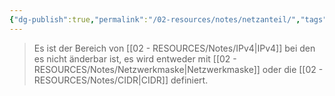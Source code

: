 ```yaml
---
{"dg-publish":true,"permalink":"/02-resources/notes/netzanteil/","tags":["netzwerk/ip/ipv4"],"noteIcon":"","updated":"2025-08-26T16:35:06.197+02:00"}
---
```


>Es ist der Bereich von [[02 - RESOURCES/Notes/IPv4\|IPv4]] bei den es nicht änderbar ist, es wird entweder mit [[02 - RESOURCES/Notes/Netzwerkmaske\|Netzwerkmaske]] oder die [[02 - RESOURCES/Notes/CIDR\|CIDR]] definiert.

<style> .container {font-family: sans-serif; text-align: center;} .button-wrapper button {z-index: 1;height: 40px; width: 100px; margin: 10px;padding: 5px;} .excalidraw .App-menu_top .buttonList { display: flex;} .excalidraw-wrapper { height: 800px; margin: 50px; position: relative;} :root[dir="ltr"] .excalidraw .layer-ui__wrapper .zen-mode-transition.App-menu_bottom--transition-left {transform: none;} </style><script src="https://cdn.jsdelivr.net/npm/react@17/umd/react.production.min.js"></script><script src="https://cdn.jsdelivr.net/npm/react-dom@17/umd/react-dom.production.min.js"></script><script type="text/javascript" src="https://cdn.jsdelivr.net/npm/@excalidraw/excalidraw@0/dist/excalidraw.production.min.js"></script><div id="Netzanteil_2024-07-29_2204.25.excalidraw.md1"></div><script>(function(){const InitialData={"type":"excalidraw","version":2,"source":"https://github.com/zsviczian/obsidian-excalidraw-plugin/releases/tag/2.2.9","elements":[{"type":"text","version":246,"versionNonce":1972470790,"index":"a0","isDeleted":false,"id":"zQWHillc","fillStyle":"solid","strokeWidth":2,"strokeStyle":"solid","roughness":1,"opacity":100,"angle":0,"x":-409.4915935975488,"y":-277.27638844874605,"strokeColor":"#1e1e1e","backgroundColor":"transparent","width":475.41387939453125,"height":86.12839612469412,"seed":1556602138,"groupIds":[],"frameId":null,"roundness":null,"boundElements":[{"id":"hmYavCoMVNp_xSlnNpeyk","type":"arrow"},{"id":"f0vPYp5Q_nQnhnwCvGpwX","type":"arrow"},{"id":"Ogp6-sG2ko8rS7z-HNk8i","type":"arrow"},{"id":"oGqTi4WboRej6IRPW_G8W","type":"arrow"}],"updated":1722283471413,"link":null,"locked":false,"fontSize":68.90271689975529,"fontFamily":1,"text":"192.168.1.0/24","rawText":"192.168.1.0/24","textAlign":"left","verticalAlign":"top","containerId":null,"originalText":"192.168.1.0/24","autoResize":true,"lineHeight":1.25},{"type":"text","version":292,"versionNonce":499138630,"index":"a1","isDeleted":false,"id":"HXE613VY","fillStyle":"solid","strokeWidth":2,"strokeStyle":"solid","roughness":1,"opacity":100,"angle":0,"x":-605.0941137391503,"y":-84.27638844874605,"strokeColor":"#1e1e1e","backgroundColor":"transparent","width":205.4796142578125,"height":54.99999999999999,"seed":750856666,"groupIds":[],"frameId":null,"roundness":null,"boundElements":[{"id":"hmYavCoMVNp_xSlnNpeyk","type":"arrow"}],"updated":1722283471413,"link":null,"locked":false,"fontSize":43.99999999999999,"fontFamily":1,"text":"11000000","rawText":"11000000","textAlign":"left","verticalAlign":"top","containerId":null,"originalText":"11000000","autoResize":true,"lineHeight":1.25},{"type":"text","version":292,"versionNonce":1973176198,"index":"a2","isDeleted":false,"id":"JMJuabVK","fillStyle":"solid","strokeWidth":2,"strokeStyle":"solid","roughness":1,"opacity":100,"angle":0,"x":-337.01415768446293,"y":-82.27638844874605,"strokeColor":"#1e1e1e","backgroundColor":"transparent","width":163.2754364013672,"height":47.999999999999986,"seed":1903353498,"groupIds":[],"frameId":null,"roundness":null,"boundElements":[{"id":"f0vPYp5Q_nQnhnwCvGpwX","type":"arrow"}],"updated":1722283471413,"link":null,"locked":false,"fontSize":38.39999999999999,"fontFamily":1,"text":"10101000","rawText":"10101000","textAlign":"left","verticalAlign":"top","containerId":null,"originalText":"10101000","autoResize":true,"lineHeight":1.25},{"type":"text","version":323,"versionNonce":1526032070,"index":"a3","isDeleted":false,"id":"zjgOlMRD","fillStyle":"solid","strokeWidth":2,"strokeStyle":"solid","roughness":1,"opacity":100,"angle":0,"x":-103.01415768446293,"y":-82.27638844874605,"strokeColor":"#1e1e1e","backgroundColor":"transparent","width":166.83763122558594,"height":40.999999999999986,"seed":1200618330,"groupIds":[],"frameId":null,"roundness":null,"boundElements":[{"id":"Ogp6-sG2ko8rS7z-HNk8i","type":"arrow"}],"updated":1722283471413,"link":null,"locked":false,"fontSize":32.79999999999999,"fontFamily":1,"text":"00000001","rawText":"00000001","textAlign":"left","verticalAlign":"top","containerId":null,"originalText":"00000001","autoResize":true,"lineHeight":1.25},{"type":"text","version":296,"versionNonce":1315479046,"index":"a4","isDeleted":false,"id":"yA0IA2St","fillStyle":"solid","strokeWidth":2,"strokeStyle":"solid","roughness":1,"opacity":100,"angle":0,"x":148.98584231553707,"y":-85.27638844874605,"strokeColor":"#1e1e1e","backgroundColor":"transparent","width":171.65625,"height":39,"seed":1030455322,"groupIds":[],"frameId":null,"roundness":null,"boundElements":[{"id":"oGqTi4WboRej6IRPW_G8W","type":"arrow"}],"updated":1722283471413,"link":null,"locked":false,"fontSize":31.2,"fontFamily":1,"text":"00000000","rawText":"00000000","textAlign":"left","verticalAlign":"top","containerId":null,"originalText":"00000000","autoResize":true,"lineHeight":1.25},{"type":"arrow","version":792,"versionNonce":1611178266,"index":"a5","isDeleted":false,"id":"hmYavCoMVNp_xSlnNpeyk","fillStyle":"solid","strokeWidth":2,"strokeStyle":"solid","roughness":1,"opacity":100,"angle":0,"x":-369.17579232388357,"y":-190.14799232405193,"strokeColor":"#1e1e1e","backgroundColor":"transparent","width":100.86788616978257,"height":89.16593692756402,"seed":519597274,"groupIds":[],"frameId":null,"roundness":{"type":2},"boundElements":[],"updated":1722283471874,"link":null,"locked":false,"startBinding":{"elementId":"zQWHillc","focus":0.4521537545793815,"gap":1},"endBinding":null,"lastCommittedPoint":null,"startArrowhead":null,"endArrowhead":"arrow","points":[[0,0],[-57.83836536057943,40.87160387530588],[-100.86788616978257,89.16593692756402]]},{"type":"arrow","version":418,"versionNonce":323579354,"index":"a6","isDeleted":false,"id":"f0vPYp5Q_nQnhnwCvGpwX","fillStyle":"solid","strokeWidth":2,"strokeStyle":"solid","roughness":1,"opacity":100,"angle":0,"x":-230.3639562652627,"y":-190.14799232405193,"strokeColor":"#1e1e1e","backgroundColor":"transparent","width":18.14030434090065,"height":82.84269278808733,"seed":1103741338,"groupIds":[],"frameId":null,"roundness":{"type":2},"boundElements":[],"updated":1722283471875,"link":null,"locked":false,"startBinding":{"elementId":"zQWHillc","focus":0.19798925536155282,"gap":1},"endBinding":null,"lastCommittedPoint":null,"startArrowhead":null,"endArrowhead":"arrow","points":[[0,0],[-18.14030434090065,82.84269278808733]]},{"type":"arrow","version":511,"versionNonce":1716691610,"index":"a7","isDeleted":false,"id":"Ogp6-sG2ko8rS7z-HNk8i","fillStyle":"solid","strokeWidth":2,"strokeStyle":"solid","roughness":1,"opacity":100,"angle":0,"x":-125.2470505935787,"y":-190.14799232405193,"strokeColor":"#1e1e1e","backgroundColor":"transparent","width":97.55556746332319,"height":93.14561156059447,"seed":1360166490,"groupIds":[],"frameId":null,"roundness":{"type":2},"boundElements":[],"updated":1722283471876,"link":null,"locked":false,"startBinding":{"elementId":"zQWHillc","focus":0.10954030344409287,"gap":1},"endBinding":null,"lastCommittedPoint":null,"startArrowhead":null,"endArrowhead":"arrow","points":[[0,0],[77.23289290911585,41.87160387530588],[97.55556746332319,93.14561156059447]]},{"type":"arrow","version":601,"versionNonce":2133781786,"index":"a8","isDeleted":false,"id":"oGqTi4WboRej6IRPW_G8W","fillStyle":"solid","strokeWidth":2,"strokeStyle":"solid","roughness":1,"opacity":100,"angle":0,"x":-83.93723460753984,"y":-201.04561921797688,"strokeColor":"#1e1e1e","backgroundColor":"transparent","width":302.5831377455653,"height":104.76923076923077,"seed":430285594,"groupIds":[],"frameId":null,"roundness":{"type":2},"boundElements":[],"updated":1722283573603,"link":null,"locked":false,"startBinding":{"elementId":"zQWHillc","focus":0.27599348769572035,"gap":1},"endBinding":null,"lastCommittedPoint":null,"startArrowhead":null,"endArrowhead":"arrow","points":[[0,0],[257.9230769230769,35.769230769230774],[302.5831377455653,104.76923076923077]]},{"type":"text","version":448,"versionNonce":900165062,"index":"aA","isDeleted":false,"id":"C6b2eEFd","fillStyle":"solid","strokeWidth":2,"strokeStyle":"solid","roughness":1,"opacity":100,"angle":0,"x":-293.6235269574477,"y":-433.430647614447,"strokeColor":"#1e1e1e","backgroundColor":"transparent","width":101.11988830566406,"height":25,"seed":2048337050,"groupIds":[],"frameId":null,"roundness":null,"boundElements":[],"updated":1722283545784,"link":null,"locked":false,"fontSize":20,"fontFamily":1,"text":"Netzanteil","rawText":"Netzanteil","textAlign":"left","verticalAlign":"top","containerId":null,"originalText":"Netzanteil","autoResize":true,"lineHeight":1.25},{"type":"text","version":432,"versionNonce":1001242822,"index":"aB","isDeleted":false,"id":"0RSBenNw","fillStyle":"solid","strokeWidth":2,"strokeStyle":"solid","roughness":1,"opacity":100,"angle":0,"x":-594.9120121381018,"y":14.539401024938115,"strokeColor":"#1e1e1e","backgroundColor":"transparent","width":175.61961364746094,"height":38.74995147145622,"seed":2142994778,"groupIds":[],"frameId":null,"roundness":null,"boundElements":[],"updated":1722283471413,"link":null,"locked":false,"fontSize":30.999961177164977,"fontFamily":1,"text":"1 1 1 1 1 1 1 1","rawText":"1 1 1 1 1 1 1 1","textAlign":"left","verticalAlign":"top","containerId":null,"originalText":"1 1 1 1 1 1 1 1","autoResize":true,"lineHeight":1.25},{"type":"text","version":329,"versionNonce":1795536902,"index":"aC","isDeleted":false,"id":"057v7kD8","fillStyle":"solid","strokeWidth":2,"strokeStyle":"solid","roughness":1,"opacity":100,"angle":0,"x":158.80768711919643,"y":1.4867694459908307,"strokeColor":"#1e1e1e","backgroundColor":"transparent","width":171.65625,"height":39,"seed":842417690,"groupIds":[],"frameId":null,"roundness":null,"boundElements":[],"updated":1722283471413,"link":null,"locked":false,"fontSize":31.2,"fontFamily":1,"text":"00000000","rawText":"00000000","textAlign":"left","verticalAlign":"top","containerId":null,"originalText":"00000000","autoResize":true,"lineHeight":1.25},{"type":"text","version":460,"versionNonce":853329734,"index":"aD","isDeleted":false,"id":"7Ip5GTtT","fillStyle":"solid","strokeWidth":2,"strokeStyle":"solid","roughness":1,"opacity":100,"angle":0,"x":-348.4469836764448,"y":13.190741078683573,"strokeColor":"#1e1e1e","backgroundColor":"transparent","width":175.61961364746094,"height":38.74995147145622,"seed":2054845146,"groupIds":[],"frameId":null,"roundness":null,"boundElements":[],"updated":1722283471413,"link":null,"locked":false,"fontSize":30.999961177164977,"fontFamily":1,"text":"1 1 1 1 1 1 1 1","rawText":"1 1 1 1 1 1 1 1","textAlign":"left","verticalAlign":"top","containerId":null,"originalText":"1 1 1 1 1 1 1 1","autoResize":true,"lineHeight":1.25},{"type":"text","version":466,"versionNonce":1670377094,"index":"aE","isDeleted":false,"id":"aMpWmZsF","fillStyle":"solid","strokeWidth":2,"strokeStyle":"solid","roughness":1,"opacity":100,"angle":0,"x":-111.60487841328688,"y":7.927583183947036,"strokeColor":"#1e1e1e","backgroundColor":"transparent","width":175.61961364746094,"height":38.74995147145622,"seed":723191706,"groupIds":[],"frameId":null,"roundness":null,"boundElements":[],"updated":1722283471413,"link":null,"locked":false,"fontSize":30.999961177164977,"fontFamily":1,"text":"1 1 1 1 1 1 1 1","rawText":"1 1 1 1 1 1 1 1","textAlign":"left","verticalAlign":"top","containerId":null,"originalText":"1 1 1 1 1 1 1 1","autoResize":true,"lineHeight":1.25},{"type":"line","version":1542,"versionNonce":970730950,"index":"aF","isDeleted":false,"id":"bJ5VlzJ3_XSXahOLJEK6l","fillStyle":"solid","strokeWidth":2,"strokeStyle":"solid","roughness":1,"opacity":100,"angle":0,"x":76.24900021027372,"y":-243.22375686979865,"strokeColor":"#1e1e1e","backgroundColor":"transparent","width":272.63157894736855,"height":244.21052631578937,"seed":1279984730,"groupIds":[],"frameId":null,"roundness":{"type":2},"boundElements":[],"updated":1722283471413,"link":null,"locked":false,"startBinding":null,"endBinding":null,"lastCommittedPoint":null,"startArrowhead":null,"endArrowhead":null,"points":[[0,0],[272.63157894736855,27.36842105263156],[249.47368421052647,244.21052631578937]]},{"type":"ellipse","version":370,"versionNonce":1390314758,"index":"aG","isDeleted":false,"id":"hF2HljseprUVQUZB6g2Rc","fillStyle":"solid","strokeWidth":1,"strokeStyle":"solid","roughness":1,"opacity":100,"angle":0,"x":-629.0141576844628,"y":-37.960598975061885,"strokeColor":"#1e1e1e","backgroundColor":"transparent","width":978.9473684210527,"height":118.9473684210526,"seed":1742563610,"groupIds":[],"frameId":null,"roundness":{"type":2},"boundElements":[],"updated":1722283471413,"link":null,"locked":false},{"type":"freedraw","version":307,"versionNonce":538178630,"index":"aH","isDeleted":false,"id":"0n9xJ9J_FxJk5Dh9B74e1","fillStyle":"solid","strokeWidth":1,"strokeStyle":"solid","roughness":1,"opacity":100,"angle":0,"x":-619.8238742836536,"y":69.97462369700293,"strokeColor":"#1e1e1e","backgroundColor":"transparent","width":709.4736842105264,"height":91.57894736842104,"seed":1430599130,"groupIds":[],"frameId":null,"roundness":null,"boundElements":[],"updated":1722283471413,"link":null,"locked":false,"points":[[0,0],[1.0526315789472847,0],[2.105263157894683,3.157894736842195],[5.263157894736764,6.315789473684276],[5.263157894736764,8.42105263157896],[8.42105263157896,11.57894736842104],[11.57894736842104,14.736842105263236],[14.736842105263122,16.84210526315792],[17.894736842105203,18.947368421052715],[23.15789473684208,22.105263157894797],[30.526315789473642,26.315789473684276],[37.8947368421052,29.473684210526358],[47.36842105263156,32.63157894736844],[55.78947368421052,34.736842105263236],[66.31578947368416,37.89473684210532],[74.73684210526312,38.947368421052715],[82.10526315789468,41.0526315789474],[96.84210526315792,43.157894736842195],[106.31578947368416,44.21052631578948],[115.78947368421052,45.26315789473688],[120,46.315789473684276],[131.57894736842104,48.42105263157896],[141.0526315789474,49.47368421052636],[149.47368421052624,49.47368421052636],[157.8947368421052,49.47368421052636],[165.26315789473688,49.47368421052636],[177.8947368421052,49.47368421052636],[186.31578947368416,49.47368421052636],[194.73684210526312,49.47368421052636],[203.15789473684208,49.47368421052636],[214.73684210526312,49.47368421052636],[218.9473684210526,49.47368421052636],[226.31578947368416,49.47368421052636],[233.68421052631572,49.47368421052636],[240,49.47368421052636],[251.57894736842104,49.47368421052636],[258.9473684210526,49.47368421052636],[266.31578947368416,49.47368421052636],[275.7894736842105,49.47368421052636],[288.42105263157896,50.526315789473756],[302.1052631578947,51.57894736842104],[311.57894736842104,52.63157894736844],[316.8421052631579,53.68421052631584],[323.1578947368421,54.736842105263236],[331.57894736842104,55.78947368421052],[335.7894736842105,56.84210526315792],[340,56.84210526315792],[344.2105263157895,58.947368421052715],[353.6842105263157,61.0526315789474],[358.9473684210526,63.157894736842195],[366.31578947368416,65.26315789473688],[372.63157894736844,66.31578947368428],[378.9473684210526,68.42105263157896],[384.2105263157895,70.52631578947376],[388.42105263157896,72.63157894736844],[392.63157894736844,73.68421052631584],[394.7368421052631,74.73684210526324],[396.8421052631579,75.78947368421052],[397.8947368421052,76.84210526315792],[398.9473684210526,78.94736842105272],[401.0526315789474,80],[403.1578947368421,82.1052631578948],[405.2631578947369,86.31578947368428],[405.2631578947369,87.36842105263156],[406.31578947368416,88.42105263157896],[406.31578947368416,89.47368421052636],[407.36842105263156,90.52631578947376],[407.36842105263156,91.57894736842104],[408.42105263157896,90.52631578947376],[409.47368421052636,87.36842105263156],[410.52631578947364,86.31578947368428],[413.68421052631584,82.1052631578948],[416.8421052631579,78.94736842105272],[421.0526315789474,75.78947368421052],[426.31578947368416,71.57894736842104],[429.47368421052636,70.52631578947376],[434.7368421052631,68.42105263157896],[440,66.31578947368428],[448.42105263157896,64.21052631578948],[454.7368421052631,62.1052631578948],[461.0526315789474,62.1052631578948],[463.1578947368421,61.0526315789474],[468.42105263157896,60],[476.8421052631578,60],[483.1578947368422,60],[490.52631578947364,60],[496.8421052631578,60],[507.36842105263156,60],[512.6315789473684,60],[517.8947368421053,60],[524.2105263157895,60],[528.4210526315788,60],[531.5789473684212,60],[535.7894736842105,60],[541.0526315789474,60],[548.4210526315788,60],[553.6842105263157,60],[558.9473684210526,60],[565.2631578947368,60],[573.6842105263157,60],[581.0526315789474,60],[595.7894736842105,61.0526315789474],[603.1578947368422,61.0526315789474],[607.3684210526316,61.0526315789474],[616.8421052631578,61.0526315789474],[624.2105263157895,61.0526315789474],[631.5789473684212,61.0526315789474],[638.9473684210526,61.0526315789474],[645.2631578947368,61.0526315789474],[652.6315789473684,61.0526315789474],[668.4210526315788,58.947368421052715],[676.8421052631578,55.78947368421052],[685.2631578947368,53.68421052631584],[695.7894736842105,48.42105263157896],[698.9473684210526,47.36842105263156],[703.1578947368422,45.26315789473688],[706.3157894736843,43.157894736842195],[707.3684210526316,41.0526315789474],[707.3684210526316,38.947368421052715],[709.4736842105264,36.84210526315792],[709.4736842105264,34.736842105263236],[709.4736842105264,33.68421052631584],[709.4736842105264,32.63157894736844],[709.4736842105264,31.57894736842104],[709.4736842105264,29.473684210526358],[709.4736842105264,28.42105263157896],[709.4736842105264,27.36842105263156],[709.4736842105264,26.315789473684276],[709.4736842105264,25.263157894736878],[709.4736842105264,24.21052631578948],[709.4736842105264,22.105263157894797],[709.4736842105264,21.0526315789474],[708.4210526315788,21.0526315789474],[708.4210526315788,21.0526315789474]],"lastCommittedPoint":null,"simulatePressure":true,"pressures":[]},{"type":"text","version":170,"versionNonce":1532590982,"index":"aI","isDeleted":false,"id":"M8vMIIUR","fillStyle":"solid","strokeWidth":1,"strokeStyle":"solid","roughness":1,"opacity":100,"angle":0,"x":-251.1194208423576,"y":197.74790304922954,"strokeColor":"#1e1e1e","backgroundColor":"transparent","width":68.11993408203125,"height":25,"seed":93678234,"groupIds":[],"frameId":null,"roundness":null,"boundElements":[],"updated":1722283471413,"link":null,"locked":false,"fontSize":20,"fontFamily":1,"text":"24Bits","rawText":"24Bits","textAlign":"left","verticalAlign":"top","containerId":null,"originalText":"24Bits","autoResize":true,"lineHeight":1.25},{"type":"freedraw","version":660,"versionNonce":1995810074,"index":"aJ","isDeleted":false,"id":"3oauoGOkJH_bfIlueo_ov","fillStyle":"solid","strokeWidth":1,"strokeStyle":"solid","roughness":1,"opacity":100,"angle":0,"x":-405.1670152079236,"y":-276.21886322463763,"strokeColor":"#1e1e1e","backgroundColor":"transparent","width":289.96655518394664,"height":107.69230769230768,"seed":1333856090,"groupIds":[],"frameId":null,"roundness":null,"boundElements":[],"updated":1722283492291,"link":null,"locked":false,"points":[[-0.14417661635503243,0],[-0.895385308541375,-0.7692307692307736],[-2.3978026929141607,-2.307692307692321],[-4.651428769473349,-7.692307692307679],[-6.153846153846132,-10.769230769230774],[-6.153846153846132,-12.30769230769232],[-6.153846153846132,-16.153846153846132],[-6.153846153846132,-18.461538461538453],[-6.153846153846132,-22.30769230769232],[-6.153846153846132,-23.846153846153868],[-6.153846153846132,-25.384615384615415],[-6.153846153846132,-26.923076923076906],[-5.40263746165974,-29.230769230769226],[-4.651428769473349,-30],[-3.900220077286951,-30.769230769230774],[-3.900220077286951,-31.538461538461547],[-3.149011385100557,-32.30769230769232],[-2.3978026929141607,-33.076923076923094],[-1.6465940007277682,-33.076923076923094],[-0.895385308541375,-33.076923076923094],[-0.895385308541375,-33.84615384615387],[-0.14417661635503243,-34.61538461538464],[1.3582407680177535,-35.384615384615415],[2.860658152390542,-36.15384615384613],[5.114284228949728,-36.923076923076906],[5.8654929211361235,-36.923076923076906],[6.616701613322515,-37.69230769230768],[8.870327689881698,-37.69230769230768],[11.123953766440824,-38.46153846153845],[14.879997227372801,-39.230769230769226],[21.640875457050292,-39.230769230769226],[23.89450153360948,-39.230769230769226],[26.14812761016866,-39.230769230769226],[27.650544994541445,-39.230769230769226],[29.904171071100578,-39.230769230769226],[32.157797147659764,-39.230769230769226],[35.162631916405346,-39.230769230769226],[38.91867537733726,-39.230769230769226],[43.42592753045562,-39.230769230769226],[50.938014452319514,-39.230769230769226],[54.694057913251484,-39.230769230769226],[58.45010137418341,-39.230769230769226],[60.703727450742576,-39.230769230769226],[64.45977091167455,-39.230769230769226],[66.71339698823375,-39.230769230769226],[68.21581437260649,-39.230769230769226],[71.22064914135204,-39.230769230769226],[74.22548391009764,-39.230769230769226],[79.48394475540236,-39.230769230769226],[82.48877952414786,-39.230769230769226],[84.7424056007071,-39.230769230769226],[87.74724036945268,-39.230769230769226],[89.24965775382549,-39.230769230769226],[91.50328383038459,-39.230769230769226],[94.50811859913017,-39.230769230769226],[96.7617446756893,-39.230769230769226],[98.26416206006208,-39.230769230769226],[102.77141421318046,-40],[105.0250402897396,-40],[108.02987505848516,-41.53846153846155],[111.03470982723073,-42.30769230769232],[115.5419619803491,-43.84615384615387],[120.04921413346747,-46.15384615384613],[123.05404890221293,-48.46153846153845],[125.30767497877217,-50],[126.05888367095852,-50.769230769230774],[127.5613010553313,-52.30769230769232],[129.0637184397041,-52.30769230769232],[131.31734451626323,-54.61538461538464],[134.3221792850088,-56.923076923076906],[136.57580536156803,-60.769230769230774],[138.07822274594082,-63.076923076923094],[139.5806401303136,-64.61538461538464],[140.33184882249995,-66.9230769230769],[141.8342662068727,-68.46153846153845],[143.33668359124553,-71.53846153846155],[145.59030966780463,-73.84615384615387],[147.09272705217742,-76.15384615384613],[148.5951444365502,-78.46153846153845],[149.3463531287367,-80.76923076923077],[149.3463531287367,-82.30769230769232],[150.84877051310937,-83.84615384615387],[150.84877051310937,-86.15384615384613],[151.59997920529577,-87.69230769230768],[152.35118789748216,-91.53846153846155],[153.10239658966856,-93.0769230769231],[153.10239658966856,-94.61538461538458],[153.85360528185493,-96.92307692307696],[153.85360528185493,-100],[153.85360528185493,-101.53846153846155],[154.6048139740414,-103.84615384615387],[155.35602266622772,-105.38461538461542],[155.35602266622772,-106.15384615384613],[155.35602266622772,-106.92307692307696],[155.35602266622772,-107.69230769230768],[154.6048139740414,-106.92307692307696],[154.6048139740414,-104.61538461538458],[154.6048139740414,-103.0769230769231],[154.6048139740414,-100],[154.6048139740414,-98.46153846153845],[154.6048139740414,-97.69230769230768],[154.6048139740414,-96.92307692307696],[153.85360528185493,-96.15384615384613],[153.85360528185493,-93.84615384615387],[153.85360528185493,-90.76923076923077],[153.85360528185493,-90],[153.85360528185493,-89.23076923076923],[153.85360528185493,-87.69230769230768],[153.85360528185493,-85.38461538461542],[153.85360528185493,-84.61538461538458],[153.85360528185493,-83.0769230769231],[153.85360528185493,-80.76923076923077],[153.85360528185493,-77.69230769230768],[153.85360528185493,-75.38461538461542],[154.6048139740414,-73.84615384615387],[156.1072313584142,-71.53846153846155],[157.60964874278702,-70],[159.11206612715975,-68.46153846153845],[162.11690089590522,-65.38461538461542],[164.3705269724645,-63.84615384615387],[166.6241530490236,-63.076923076923094],[171.13140520214202,-60.769230769230774],[174.13623997088752,-59.230769230769226],[176.38986604744667,-58.46153846153845],[179.39470081619223,-57.69230769230768],[183.1507442771242,-56.923076923076906],[189.1604138146153,-55.384615384615415],[192.91645727554723,-55.384615384615415],[196.6725007364793,-55.384615384615415],[200.42854419741116,-55.384615384615415],[207.94063111927503,-55.384615384615415],[212.44788327239337,-55.384615384615415],[216.2039267333254,-55.384615384615415],[219.20876150207084,-55.384615384615415],[220.71117888644372,-55.384615384615415],[222.96480496300288,-55.384615384615415],[225.9696397317485,-55.384615384615415],[227.4720571161212,-55.384615384615415],[228.97447450049395,-55.384615384615415],[231.22810057705317,-55.384615384615415],[234.2329353457988,-55.384615384615415],[235.73535273017157,-55.384615384615415],[238.74018749891698,-55.384615384615415],[241.7450222676626,-55.384615384615415],[243.24743965203535,-55.384615384615415],[244.74985703640817,-55.384615384615415],[246.25227442078096,-55.384615384615415],[247.0034831129673,-55.384615384615415],[248.50590049734006,-55.384615384615415],[249.25710918952652,-55.384615384615415],[250.00831788171288,-55.384615384615415],[250.75952657389934,-55.384615384615415],[252.2619439582721,-55.384615384615415],[254.51557003483128,-54.61538461538464],[256.0179874192041,-53.84615384615387],[256.7691961113904,-53.84615384615387],[259.02282218794966,-53.076923076923094],[261.2764482645088,-52.30769230769232],[262.7788656488815,-52.30769230769232],[263.530074341068,-52.30769230769232],[264.28128303325434,-51.53846153846155],[265.7837004176271,-51.53846153846155],[267.286117802,-51.53846153846155],[268.0373264941863,-50.769230769230774],[268.7885351863727,-50],[270.2909525707455,-49.230769230769226],[271.79336995511835,-49.230769230769226],[271.79336995511835,-48.46153846153845],[272.5445786473047,-47.69230769230768],[274.04699603167745,-47.69230769230768],[274.7982047238638,-46.923076923076906],[275.54941341605024,-46.15384615384613],[276.30062210823655,-45.384615384615415],[277.05183080042303,-44.61538461538464],[279.30545687698213,-42.30769230769232],[280.8078742613549,-40.769230769230774],[281.5590829535414,-40],[281.5590829535414,-39.230769230769226],[282.3102916457278,-38.46153846153845],[283.06150033791414,-37.69230769230768],[283.06150033791414,-36.923076923076906],[283.06150033791414,-36.15384615384613],[283.06150033791414,-34.61538461538464],[283.06150033791414,-33.076923076923094],[283.8127090301005,-31.538461538461547],[283.8127090301005,-30],[283.8127090301005,-29.230769230769226],[283.8127090301005,-26.923076923076906],[283.8127090301005,-26.153846153846132],[283.8127090301005,-25.384615384615415],[283.8127090301005,-24.61538461538464],[283.8127090301005,-23.846153846153868],[283.8127090301005,-23.076923076923094],[283.8127090301005,-21.538461538461547],[283.8127090301005,-20],[283.8127090301005,-18.461538461538453],[283.8127090301005,-16.153846153846132],[283.8127090301005,-15.384615384615415],[283.8127090301005,-14.615384615384642],[283.8127090301005,-13.846153846153868],[283.8127090301005,-13.076923076923094],[283.8127090301005,-12.30769230769232],[283.8127090301005,-11.538461538461547],[283.8127090301005,-10.769230769230774],[283.8127090301005,-10],[283.8127090301005,-9.230769230769226],[283.8127090301005,-8.461538461538453],[283.8127090301005,-8.461538461538453\|-0.14417661635503243,0],[-0.895385308541375,-0.7692307692307736],[-2.3978026929141607,-2.307692307692321],[-4.651428769473349,-7.692307692307679],[-6.153846153846132,-10.769230769230774],[-6.153846153846132,-12.30769230769232],[-6.153846153846132,-16.153846153846132],[-6.153846153846132,-18.461538461538453],[-6.153846153846132,-22.30769230769232],[-6.153846153846132,-23.846153846153868],[-6.153846153846132,-25.384615384615415],[-6.153846153846132,-26.923076923076906],[-5.40263746165974,-29.230769230769226],[-4.651428769473349,-30],[-3.900220077286951,-30.769230769230774],[-3.900220077286951,-31.538461538461547],[-3.149011385100557,-32.30769230769232],[-2.3978026929141607,-33.076923076923094],[-1.6465940007277682,-33.076923076923094],[-0.895385308541375,-33.076923076923094],[-0.895385308541375,-33.84615384615387],[-0.14417661635503243,-34.61538461538464],[1.3582407680177535,-35.384615384615415],[2.860658152390542,-36.15384615384613],[5.114284228949728,-36.923076923076906],[5.8654929211361235,-36.923076923076906],[6.616701613322515,-37.69230769230768],[8.870327689881698,-37.69230769230768],[11.123953766440824,-38.46153846153845],[14.879997227372801,-39.230769230769226],[21.640875457050292,-39.230769230769226],[23.89450153360948,-39.230769230769226],[26.14812761016866,-39.230769230769226],[27.650544994541445,-39.230769230769226],[29.904171071100578,-39.230769230769226],[32.157797147659764,-39.230769230769226],[35.162631916405346,-39.230769230769226],[38.91867537733726,-39.230769230769226],[43.42592753045562,-39.230769230769226],[50.938014452319514,-39.230769230769226],[54.694057913251484,-39.230769230769226],[58.45010137418341,-39.230769230769226],[60.703727450742576,-39.230769230769226],[64.45977091167455,-39.230769230769226],[66.71339698823375,-39.230769230769226],[68.21581437260649,-39.230769230769226],[71.22064914135204,-39.230769230769226],[74.22548391009764,-39.230769230769226],[79.48394475540236,-39.230769230769226],[82.48877952414786,-39.230769230769226],[84.7424056007071,-39.230769230769226],[87.74724036945268,-39.230769230769226],[89.24965775382549,-39.230769230769226],[91.50328383038459,-39.230769230769226],[94.50811859913017,-39.230769230769226],[96.7617446756893,-39.230769230769226],[98.26416206006208,-39.230769230769226],[102.77141421318046,-40],[105.0250402897396,-40],[108.02987505848516,-41.53846153846155],[111.03470982723073,-42.30769230769232],[115.5419619803491,-43.84615384615387],[120.04921413346747,-46.15384615384613],[123.05404890221293,-48.46153846153845],[125.30767497877217,-50],[126.05888367095852,-50.769230769230774],[127.5613010553313,-52.30769230769232],[129.0637184397041,-52.30769230769232],[131.31734451626323,-54.61538461538464],[134.3221792850088,-56.923076923076906],[136.57580536156803,-60.769230769230774],[138.07822274594082,-63.076923076923094],[139.5806401303136,-64.61538461538464],[140.33184882249995,-66.9230769230769],[141.8342662068727,-68.46153846153845],[143.33668359124553,-71.53846153846155],[145.59030966780463,-73.84615384615387],[147.09272705217742,-76.15384615384613],[148.5951444365502,-78.46153846153845],[149.3463531287367,-80.76923076923077],[149.3463531287367,-82.30769230769232],[150.84877051310937,-83.84615384615387],[150.84877051310937,-86.15384615384613],[151.59997920529577,-87.69230769230768],[152.35118789748216,-91.53846153846155],[153.10239658966856,-93.0769230769231],[153.10239658966856,-94.61538461538458],[153.85360528185493,-96.92307692307696],[153.85360528185493,-100],[153.85360528185493,-101.53846153846155],[154.6048139740414,-103.84615384615387],[155.35602266622772,-105.38461538461542],[155.35602266622772,-106.15384615384613],[155.35602266622772,-106.92307692307696],[155.35602266622772,-107.69230769230768],[154.6048139740414,-106.92307692307696],[154.6048139740414,-104.61538461538458],[154.6048139740414,-103.0769230769231],[154.6048139740414,-100],[154.6048139740414,-98.46153846153845],[154.6048139740414,-97.69230769230768],[154.6048139740414,-96.92307692307696],[153.85360528185493,-96.15384615384613],[153.85360528185493,-93.84615384615387],[153.85360528185493,-90.76923076923077],[153.85360528185493,-90],[153.85360528185493,-89.23076923076923],[153.85360528185493,-87.69230769230768],[153.85360528185493,-85.38461538461542],[153.85360528185493,-84.61538461538458],[153.85360528185493,-83.0769230769231],[153.85360528185493,-80.76923076923077],[153.85360528185493,-77.69230769230768],[153.85360528185493,-75.38461538461542],[154.6048139740414,-73.84615384615387],[156.1072313584142,-71.53846153846155],[157.60964874278702,-70],[159.11206612715975,-68.46153846153845],[162.11690089590522,-65.38461538461542],[164.3705269724645,-63.84615384615387],[166.6241530490236,-63.076923076923094],[171.13140520214202,-60.769230769230774],[174.13623997088752,-59.230769230769226],[176.38986604744667,-58.46153846153845],[179.39470081619223,-57.69230769230768],[183.1507442771242,-56.923076923076906],[189.1604138146153,-55.384615384615415],[192.91645727554723,-55.384615384615415],[196.6725007364793,-55.384615384615415],[200.42854419741116,-55.384615384615415],[207.94063111927503,-55.384615384615415],[212.44788327239337,-55.384615384615415],[216.2039267333254,-55.384615384615415],[219.20876150207084,-55.384615384615415],[220.71117888644372,-55.384615384615415],[222.96480496300288,-55.384615384615415],[225.9696397317485,-55.384615384615415],[227.4720571161212,-55.384615384615415],[228.97447450049395,-55.384615384615415],[231.22810057705317,-55.384615384615415],[234.2329353457988,-55.384615384615415],[235.73535273017157,-55.384615384615415],[238.74018749891698,-55.384615384615415],[241.7450222676626,-55.384615384615415],[243.24743965203535,-55.384615384615415],[244.74985703640817,-55.384615384615415],[246.25227442078096,-55.384615384615415],[247.0034831129673,-55.384615384615415],[248.50590049734006,-55.384615384615415],[249.25710918952652,-55.384615384615415],[250.00831788171288,-55.384615384615415],[250.75952657389934,-55.384615384615415],[252.2619439582721,-55.384615384615415],[254.51557003483128,-54.61538461538464],[256.0179874192041,-53.84615384615387],[256.7691961113904,-53.84615384615387],[259.02282218794966,-53.076923076923094],[261.2764482645088,-52.30769230769232],[262.7788656488815,-52.30769230769232],[263.530074341068,-52.30769230769232],[264.28128303325434,-51.53846153846155],[265.7837004176271,-51.53846153846155],[267.286117802,-51.53846153846155],[268.0373264941863,-50.769230769230774],[268.7885351863727,-50],[270.2909525707455,-49.230769230769226],[271.79336995511835,-49.230769230769226],[271.79336995511835,-48.46153846153845],[272.5445786473047,-47.69230769230768],[274.04699603167745,-47.69230769230768],[274.7982047238638,-46.923076923076906],[275.54941341605024,-46.15384615384613],[276.30062210823655,-45.384615384615415],[277.05183080042303,-44.61538461538464],[279.30545687698213,-42.30769230769232],[280.8078742613549,-40.769230769230774],[281.5590829535414,-40],[281.5590829535414,-39.230769230769226],[282.3102916457278,-38.46153846153845],[283.06150033791414,-37.69230769230768],[283.06150033791414,-36.923076923076906],[283.06150033791414,-36.15384615384613],[283.06150033791414,-34.61538461538464],[283.06150033791414,-33.076923076923094],[283.8127090301005,-31.538461538461547],[283.8127090301005,-30],[283.8127090301005,-29.230769230769226],[283.8127090301005,-26.923076923076906],[283.8127090301005,-26.153846153846132],[283.8127090301005,-25.384615384615415],[283.8127090301005,-24.61538461538464],[283.8127090301005,-23.846153846153868],[283.8127090301005,-23.076923076923094],[283.8127090301005,-21.538461538461547],[283.8127090301005,-20],[283.8127090301005,-18.461538461538453],[283.8127090301005,-16.153846153846132],[283.8127090301005,-15.384615384615415],[283.8127090301005,-14.615384615384642],[283.8127090301005,-13.846153846153868],[283.8127090301005,-13.076923076923094],[283.8127090301005,-12.30769230769232],[283.8127090301005,-11.538461538461547],[283.8127090301005,-10.769230769230774],[283.8127090301005,-10],[283.8127090301005,-9.230769230769226],[283.8127090301005,-8.461538461538453],[283.8127090301005,-8.461538461538453]],"lastCommittedPoint":null,"simulatePressure":true,"pressures":[]},{"type":"line","version":111,"versionNonce":627626502,"index":"aK","isDeleted":false,"id":"p6naor0BJzxkejZR5fwd4","fillStyle":"solid","strokeWidth":1,"strokeStyle":"solid","roughness":1,"opacity":100,"angle":0,"x":-401.2141564724559,"y":-201.65444213847752,"strokeColor":"#1e1e1e","backgroundColor":"transparent","width":88.46153846153851,"height":0.7692307692307736,"seed":995822618,"groupIds":[],"frameId":null,"roundness":{"type":2},"boundElements":[],"updated":1722283471413,"link":null,"locked":false,"startBinding":null,"endBinding":null,"lastCommittedPoint":null,"startArrowhead":null,"endArrowhead":null,"points":[[0,0],[88.46153846153851,0.7692307692307736]]},{"type":"line","version":92,"versionNonce":634167622,"index":"aL","isDeleted":false,"id":"XTiiTBb9oSZsjN57CJyD6","fillStyle":"solid","strokeWidth":1,"strokeStyle":"solid","roughness":1,"opacity":100,"angle":0,"x":-272.75261801091744,"y":-199.34674983078514,"strokeColor":"#1e1e1e","backgroundColor":"transparent","width":87.69230769230762,"height":0.7692307692307736,"seed":1326872794,"groupIds":[],"frameId":null,"roundness":{"type":2},"boundElements":[],"updated":1722283471413,"link":null,"locked":false,"startBinding":null,"endBinding":null,"lastCommittedPoint":null,"startArrowhead":null,"endArrowhead":null,"points":[[0,0],[87.69230769230762,0.7692307692307736]]},{"type":"line","version":70,"versionNonce":1601472646,"index":"aM","isDeleted":false,"id":"wVAWkJE8twYJpO7atOuql","fillStyle":"solid","strokeWidth":1,"strokeStyle":"solid","roughness":1,"opacity":100,"angle":0,"x":-146.59877185707137,"y":-197.03905752309277,"strokeColor":"#1e1e1e","backgroundColor":"transparent","width":22.307692307692378,"height":0,"seed":1514556826,"groupIds":[],"frameId":null,"roundness":{"type":2},"boundElements":[],"updated":1722283471413,"link":null,"locked":false,"startBinding":null,"endBinding":null,"lastCommittedPoint":null,"startArrowhead":null,"endArrowhead":null,"points":[[0,0],[22.307692307692378,0]]},{"type":"line","version":94,"versionNonce":1109231558,"index":"aN","isDeleted":false,"id":"JLEBgUrWLJc9O9Z3lwWk-","fillStyle":"solid","strokeWidth":1,"strokeStyle":"solid","roughness":1,"opacity":100,"angle":0,"x":-102.75261801091756,"y":-200.8852113692467,"strokeColor":"#1e1e1e","backgroundColor":"transparent","width":36.92307692307702,"height":0.7692307692307736,"seed":1109232218,"groupIds":[],"frameId":null,"roundness":{"type":2},"boundElements":[],"updated":1722283471413,"link":null,"locked":false,"startBinding":null,"endBinding":null,"lastCommittedPoint":null,"startArrowhead":null,"endArrowhead":null,"points":[[0,0],[36.92307692307702,-0.7692307692307736]]},{"id":"3YGc6lYhGdL80B8AEds6T","type":"ellipse","x":-659.280744266587,"y":-101.20002104708499,"width":776.4825585223198,"height":74.08817472889547,"angle":0,"strokeColor":"#1e1e1e","backgroundColor":"transparent","fillStyle":"solid","strokeWidth":2,"strokeStyle":"solid","roughness":1,"opacity":100,"groupIds":[],"frameId":null,"index":"aP","roundness":{"type":2},"seed":1647732934,"version":78,"versionNonce":1060652614,"isDeleted":false,"boundElements":null,"updated":1722283588343,"link":null,"locked":false},{"id":"9TVHwITGVPghDx31qNJQ3","type":"line","x":-416.8103542447474,"y":-236.86797736882858,"width":247.2813104587808,"height":173.19313572988546,"angle":0,"strokeColor":"#1e1e1e","backgroundColor":"transparent","fillStyle":"solid","strokeWidth":1,"strokeStyle":"dashed","roughness":1,"opacity":100,"groupIds":[],"frameId":null,"index":"aQ","roundness":{"type":2},"seed":379841734,"version":214,"versionNonce":575226950,"isDeleted":false,"boundElements":null,"updated":1722283631872,"link":null,"locked":false,"points":[[0,0],[-217.45360374974507,38.48736349553013],[-247.2813104587808,173.19313572988546]],"lastCommittedPoint":null,"startBinding":null,"endBinding":null,"startArrowhead":null,"endArrowhead":null},{"id":"PsOCwlYz","type":"text","x":-710.2765008981644,"y":-232.0570569318873,"width":161.31982421875,"height":25,"angle":5.940753050652903,"strokeColor":"#1e1e1e","backgroundColor":"transparent","fillStyle":"solid","strokeWidth":1,"strokeStyle":"dashed","roughness":1,"opacity":100,"groupIds":[],"frameId":null,"index":"aW","roundness":null,"seed":227400986,"version":123,"versionNonce":205965018,"isDeleted":false,"boundElements":null,"updated":1722283680545,"link":null,"locked":false,"text":"Netzanteil Binär","rawText":"Netzanteil Binär","fontSize":20,"fontFamily":1,"textAlign":"left","verticalAlign":"top","containerId":null,"originalText":"Netzanteil Binär","autoResize":true,"lineHeight":1.25},{"type":"text","version":12,"versionNonce":1068908058,"index":"a9","isDeleted":true,"id":"gXIKRLNC","fillStyle":"solid","strokeWidth":1,"strokeStyle":"solid","roughness":1,"opacity":100,"angle":0,"x":168.12646731553707,"y":-177.2763884487461,"strokeColor":"#1e1e1e","backgroundColor":"transparent","width":11.71875,"height":24,"seed":1442197466,"groupIds":[],"frameId":null,"roundness":null,"boundElements":[],"updated":1722283552972,"link":null,"locked":false,"fontSize":20,"fontFamily":3,"text":"","rawText":"","textAlign":"center","verticalAlign":"middle","containerId":"oGqTi4WboRej6IRPW_G8W","originalText":"","autoResize":true,"lineHeight":1.2},{"type":"ellipse","version":130,"versionNonce":1744421446,"index":"aO","isDeleted":true,"id":"B6TmaZjU7wloOiextdVh9","fillStyle":"solid","strokeWidth":1,"strokeStyle":"solid","roughness":1,"opacity":100,"angle":0,"x":124.28034902204956,"y":-91.81555706521743,"strokeColor":"#1e1e1e","backgroundColor":"transparent","width":205.71428571428567,"height":47.61904761904765,"seed":1299132186,"groupIds":[],"frameId":null,"roundness":{"type":2},"boundElements":[{"id":"oGqTi4WboRej6IRPW_G8W","type":"arrow"}],"updated":1722283573603,"link":null,"locked":false},{"id":"sFSPqEJI","type":"text","x":-505.3312902844666,"y":-224.3595842327813,"width":9.999984741210938,"height":25,"angle":0,"strokeColor":"#1e1e1e","backgroundColor":"transparent","fillStyle":"solid","strokeWidth":1,"strokeStyle":"dashed","roughness":1,"opacity":100,"groupIds":[],"frameId":null,"index":"aR","roundness":null,"seed":1275947718,"version":3,"versionNonce":2061103430,"isDeleted":true,"boundElements":null,"updated":1722283634837,"link":null,"locked":false,"text":"","rawText":"","fontSize":20,"fontFamily":1,"textAlign":"left","verticalAlign":"top","containerId":null,"originalText":"","autoResize":true,"lineHeight":1.25},{"id":"8CtaKvO6","type":"text","x":-532.2724447313376,"y":-227.24613649494603,"width":9.999984741210938,"height":25,"angle":0,"strokeColor":"#1e1e1e","backgroundColor":"transparent","fillStyle":"solid","strokeWidth":1,"strokeStyle":"dashed","roughness":1,"opacity":100,"groupIds":[],"frameId":null,"index":"aS","roundness":null,"seed":269932486,"version":3,"versionNonce":858529350,"isDeleted":true,"boundElements":null,"updated":1722283635861,"link":null,"locked":false,"text":"","rawText":"","fontSize":20,"fontFamily":1,"textAlign":"left","verticalAlign":"top","containerId":null,"originalText":"","autoResize":true,"lineHeight":1.25},{"id":"0F7rLyM4","type":"text","x":-554.4026787412674,"y":-232.0570569318873,"width":9.999984741210938,"height":25,"angle":0,"strokeColor":"#1e1e1e","backgroundColor":"transparent","fillStyle":"solid","strokeWidth":1,"strokeStyle":"dashed","roughness":1,"opacity":100,"groupIds":[],"frameId":null,"index":"aT","roundness":null,"seed":1367459014,"version":3,"versionNonce":511691590,"isDeleted":true,"boundElements":null,"updated":1722283637822,"link":null,"locked":false,"text":"","rawText":"","fontSize":20,"fontFamily":1,"textAlign":"left","verticalAlign":"top","containerId":null,"originalText":"","autoResize":true,"lineHeight":1.25},{"id":"DopQXWco","type":"text","x":-618.8690125962804,"y":-211.851191096734,"width":9.999984741210938,"height":25,"angle":0,"strokeColor":"#1e1e1e","backgroundColor":"transparent","fillStyle":"solid","strokeWidth":1,"strokeStyle":"dashed","roughness":1,"opacity":100,"groupIds":[],"frameId":null,"index":"aU","roundness":null,"seed":1880422470,"version":3,"versionNonce":964435654,"isDeleted":true,"boundElements":null,"updated":1722283661275,"link":null,"locked":false,"text":"","rawText":"","fontSize":20,"fontFamily":1,"textAlign":"left","verticalAlign":"top","containerId":null,"originalText":"","autoResize":true,"lineHeight":1.25},{"id":"FutZziMH","type":"text","x":-603.4740671980684,"y":-209.92682292195747,"width":9.999984741210938,"height":25,"angle":0,"strokeColor":"#1e1e1e","backgroundColor":"transparent","fillStyle":"solid","strokeWidth":1,"strokeStyle":"dashed","roughness":1,"opacity":100,"groupIds":[],"frameId":null,"index":"aV","roundness":null,"seed":448838170,"version":3,"versionNonce":580418458,"isDeleted":true,"boundElements":null,"updated":1722283663429,"link":null,"locked":false,"text":"","rawText":"","fontSize":20,"fontFamily":1,"textAlign":"left","verticalAlign":"top","containerId":null,"originalText":"","autoResize":true,"lineHeight":1.25}],"appState":{"theme":"dark","viewBackgroundColor":"#ffffff","currentItemStrokeColor":"#1e1e1e","currentItemBackgroundColor":"transparent","currentItemFillStyle":"solid","currentItemStrokeWidth":1,"currentItemStrokeStyle":"dashed","currentItemRoughness":1,"currentItemOpacity":100,"currentItemFontFamily":1,"currentItemFontSize":20,"currentItemTextAlign":"left","currentItemStartArrowhead":null,"currentItemEndArrowhead":"arrow","scrollX":780.0348472338127,"scrollY":545.3231480085907,"zoom":{"value":1},"currentItemRoundness":"round","gridSize":null,"gridColor":{"Bold":"#C9C9C9FF","Regular":"#EDEDEDFF"},"currentStrokeOptions":null,"previousGridSize":null,"frameRendering":{"enabled":true,"clip":true,"name":true,"outline":true},"objectsSnapModeEnabled":false},"files":{}};InitialData.scrollToContent=true;App=()=>{const e=React.useRef(null),t=React.useRef(null),[n,i]=React.useState({width:void 0,height:void 0});return React.useEffect(()=>{i({width:t.current.getBoundingClientRect().width,height:t.current.getBoundingClientRect().height});const e=()=>{i({width:t.current.getBoundingClientRect().width,height:t.current.getBoundingClientRect().height})};return window.addEventListener("resize",e),()=>window.removeEventListener("resize",e)},[t]),React.createElement(React.Fragment,null,React.createElement("div",{className:"excalidraw-wrapper",ref:t},React.createElement(ExcalidrawLib.Excalidraw,{ref:e,width:n.width,height:n.height,initialData:InitialData,viewModeEnabled:!0,zenModeEnabled:!0,gridModeEnabled:!1})))},excalidrawWrapper=document.getElementById("Netzanteil_2024-07-29_2204.25.excalidraw.md1");ReactDOM.render(React.createElement(App),excalidrawWrapper);})();</script>